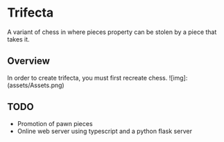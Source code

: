 # Trifecta
A variant of chess in where pieces property can be stolen by a piece that takes it.

## Overview
In order to create trifecta, you must first recreate chess. 
![img]: (assets/Assets.png)

## TODO
* Promotion of pawn pieces
* Online web server using typescript and a python flask server

